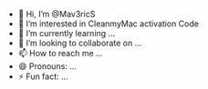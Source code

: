 - 👋 Hi, I’m @Mav3ricS
- 👀 I’m interested in CleanmyMac activation Code
- 🌱 I’m currently learning ...
- 💞️ I’m looking to collaborate on ...
- 📫 How to reach me ...
- 😄 Pronouns: ...
- ⚡ Fun fact: ...

<!---
Mav3ricS/Mav3ricS is a ✨ special ✨ repository because its `README.md` (this file) appears on your GitHub profile.
You can click the Preview link to take a look at your changes.
--->
